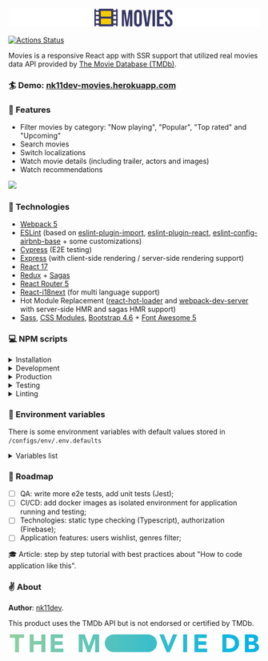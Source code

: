 <img src="src/assets/img/readme-images/movies_readme_banner_without_stars.png">

[![Actions Status](https://github.com/nk11dev/movies/workflows/e2e-tests/badge.svg)](https://github.com/nk11dev/movies/actions?query=workflow%3Ae2e-tests)

Movies is a responsive React app with SSR support that utilized real movies data API provided by [The Movie Database (TMDb)](https://www.themoviedb.org/). 

### 🏄 Demo: [nk11dev-movies.herokuapp.com](https://nk11dev-movies.herokuapp.com/)

### 🎥 Features
- Filter movies by category: "Now playing", "Popular", "Top rated" and "Upcoming"
- Search movies
- Switch localizations
- Watch movie details (including trailer, actors and images)
- Watch recommendations

<img src="src/assets/img/readme-images/demo.gif">

### 🚀 Technologies
- [Webpack 5](https://webpack.js.org/blog/2020-10-10-webpack-5-release/)
- [ESLint](https://eslint.org/) (based on [eslint-plugin-import](https://www.npmjs.com/package/eslint-plugin-import), [eslint-plugin-react](https://www.npmjs.com/package/eslint-plugin-react), [eslint-config-airbnb-base](https://www.npmjs.com/package/eslint-config-airbnb-base) + some customizations)
- [Cypress](https://www.cypress.io/) (E2E testing)
- [Express](https://www.npmjs.com/package/express) (with client-side rendering / server-side rendering support)
- [React 17](https://ru.reactjs.org/)
- [Redux](https://redux.js.org/) + [Sagas](https://redux-saga.js.org/)
- [React Router 5](https://reactrouter.com/)
- [React-i18next](https://react.i18next.com/) (for multi language support)
- Hot Module Replacement  ([react-hot-loader](https://www.npmjs.com/package/react-hot-loader) and [webpack-dev-server](https://www.npmjs.com/package/webpack-dev-server) with server-side HMR and sagas HMR support)
- [Sass](https://www.npmjs.com/package/sass), [CSS Modules](https://github.com/css-modules/css-modules), [Bootstrap 4.6](https://getbootstrap.com/docs/4.6/getting-started/introduction/) + [Font Awesome 5](https://fontawesome.com/)

### 💻 NPM scripts

<details> 
  <summary>Installation</summary>

<br />

**Command**: `npm install`

Install dependencies via npm.

> **Note**: if you want to clone this app and use it by yourself, you should register account at [TMDb](https://www.themoviedb.org/signup) and use your own [TMDb API key](https://developers.themoviedb.org/3/getting-started/introduction). For getting API to work you should create `.env` file at the root folder and put in `TMDB_API_KEY` variable with your TMDb API key as value. Example of `.env` file you could find in `/configs/env/.env.defaults` file.

---

</details>

<details> 
  <summary>Development</summary>

<br />

**Command**: `npm run dev:client` or shorthand `npm run dev`

Run client-side React app by Webpack Dev Server with HMR *(by default available on [localhost:8080](http://localhost:8080))*. 
> **Note**: If your changes affects only client-side, running this script will be enough for you.

<br />

**Command**: `npm run dev:server`

Run server-side Express app by Nodemon tool for hosting `/dist/client/` folder *(by default available on [localhost:8081](http://localhost:8081))*. 
> **Note**: This script useful if you want to change server-side behavior or work with client-side as Express-hosted app.

---

</details>

<details> 
  <summary>Production</summary>

<br />

**Command**: `npm run build`

Build client and server for production.

<br />

**Command**: `npm start`

Run bundled Express server for hosting `/dist/client/` folder.

---

</details>

<details> 
  <summary>Testing</summary>

<br />

**Command**: `npm run cypress`

Open Cypress test runner.

<br />

**Command**: `npm run cypress:run`

Run Cypress tests to completion.

<br />

**Command**: `npm test`

Start Webpack Dev Server, wait for a url to respond, then run Cypress tests. When the test process exits, shut down Webpack Dev Server.

---

</details>

<details> 
  <summary>Linting</summary>

<br />

**Command**: `npm run lint`

Run ESLint with `./**` search pattern.

<br />

**Command**: `npm run lint:fix`

Run ESLint with `--fix` flag.

</details>


### 🔧 Environment variables

There is some environment variables with default values stored in `/configs/env/.env.defaults`

<details> 
  <summary>Variables list</summary>

| Variable         | Default            | Description                                                      
| ---------------- | ------------------ |------------------ |
| `TMDB_API_KEY` | none | Your TMDb API key, used by internal module `API.js` for fetching movies data |
| `TMDB_API_HOST` | https://api.themoviedb.org/3 | TMDb v3 API host, used by internal module `API.js` for fetching movies data |
| `TMDB_API_REGION` | US | TMDb API region paramater will act as a filter to search for and display matching release date information. This parameter is expected to be an [ISO-3166-1](https://en.wikipedia.org/wiki/ISO_3166-1_alpha-2) code.|
| `PORT_CLIENT` | `8080` | Port used by webpack-dev-server with client build |
| `PORT_SERVER` | `8081` | Port used by express for nodemon/production modes |
| `RENDERING` | `client` | Application rendering type. Available values: `client` or `server` |
| `DEBUG_MODE` | `1` | Debug mode. Available values: `0` or `1`. Enables Express log with `morgan` logger and Redux log with `redux-logger` |
</details>

### 🍦️ Roadmap
- [ ] QA: write more e2e tests, add unit tests (Jest);
- [ ] CI/CD: add docker images as isolated environment for application running and testing;
- [ ] Technologies: static type checking (Typescript), authorization (Firebase);
- [ ] Application features: users wishlist, genres filter;

🎓 Article: step by step tutorial with best practices about "How to code application like this".

### ✌️ About
**Author**: [nk11dev](https://github.com/nk11dev).

This product uses the TMDb API but is not endorsed or certified by TMDb.

[<img src="src/assets/img/tmdb-logos/tmdb_logo_wide.svg">](https://www.themoviedb.org/)